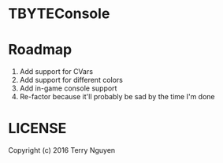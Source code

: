# TBYTEConsole

# Roadmap

1. Add support for CVars
2. Add support for different colors
3. Add in-game console support
4. Re-factor because it'll probably be sad by the time I'm done

# LICENSE

Copyright (c) 2016 Terry Nguyen